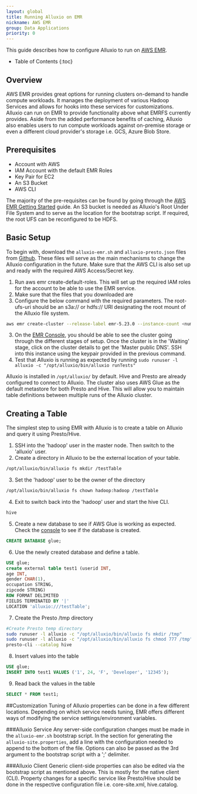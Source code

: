 ```yaml
---
layout: global
title: Running Alluxio on EMR
nickname: AWS EMR
group: Data Applications
priority: 0
---
```


This guide describes how to configure Alluxio to run on [AWS EMR](https://aws.amazon.com/emr/).

* Table of Contents
{:toc}

## Overview

AWS EMR provides great options for running clusters on-demand to handle compute workloads. It manages the
deployment of various Hadoop Services and allows for hooks into these services for customizations. Alluxio
can run on EMR to provide functionality above what EMRFS currently provides. Aside from the added performance
benefits of caching, Alluxio also enables users to run compute workloads against on-premise storage or even a
different cloud provider's storage i.e. GCS, Azure Blob Store. 

## Prerequisites

* Account with AWS
* IAM Account with the default EMR Roles
* Key Pair for EC2
* An S3 Bucket
* AWS CLI

The majority of the pre-requisites can be found by going through the
[AWS EMR Getting Started](https://docs.aws.amazon.com/emr/latest/ManagementGuide/emr-gs.html) guide. An S3 bucket
is needed as Alluxio's Root Under File System and to serve as the location for the bootstrap script. If required,
the root UFS can be reconfigured to be HDFS.

## Basic Setup

To begin with, download the `alluxio-emr.sh` and `alluxio-presto.json` files from
[Github](https://github.com/Alluxio/alluxio/tree/master/integration/emr/). These files will serve as the main
mechanisms to change the Alluxio configuration in the future. Make sure that the AWS CLI is also set up and ready
with the required AWS Access/Secret key.

1. Run aws emr create-default-roles. This will set up the required IAM roles for the account to be able to use the EMR
service.
2. Make sure that the files that you downloaded are 
3. Configure the below command with the required parameters. The root-ufs-uri should be an s3a:// or hdfs:// URI designating the root mount of the Alluxio file system.

```bash
aws emr create-cluster --release-label emr-5.23.0 --instance-count <num-instances> --instance-type <instance-type> --applications Name=Presto Name=Hive --name '<cluster-name>' --bootstrap-actions Path=s3://bucket/path/to/alluxio-emr.sh,Args=<web-download-url>,<root-ufs-uri>,<additional-properties> --configurations file:///path/to/file/alluxio-presto.json --ec2-attributes KeyName=<ec2-keypair-name>
```

3. On the [EMR Console](https://console.aws.amazon.com/elasticmapreduce/home), you should be able to see the cluster
going through the different stages of setup. Once the cluster is in the 'Waiting' stage, click on the cluster details
to get the 'Master public DNS'. SSH into this instance using the keypair provided in the previous command.
4. Test that Alluxio is running as expected by running `sudo runuser -l alluxio -c "/opt/alluxio/bin/alluxio runTests"`

Alluxio is installed in `/opt/alluxio/` by default. Hive and Presto are already configured to connect to Alluxio. The
cluster also uses AWS Glue as the default metastore for both Presto and Hive. This will allow you to maintain table
definitions between multiple runs of the Alluxio cluster.

## Creating a Table

The simplest step to using EMR with Alluxio is to create a table on Alluxio and query it using Presto/Hive.

1. SSH into the 'hadoop' user in the master node. Then switch to the 'alluxio' user.
2. Create a directory in Alluxio to be the external location of your table.
```bash
/opt/alluxio/bin/alluxio fs mkdir /testTable
```
3. Set the 'hadoop' user to be the owner of the directory
```bash
/opt/alluxio/bin/alluxio fs chown hadoop:hadoop /testTable
```
4. Exit to switch back into the 'hadoop' user and start the hive CLI.
```bash
hive
```
5. Create a new database to see if AWS Glue is working as expected. Check the [console](https://console.aws.amazon.com/glue/home)
to see if the database is created.
```sql
CREATE DATABASE glue;
```
6. Use the newly created database and define a table.
```sql
USE glue;
create external table test1 (userid INT,
age INT,
gender CHAR(1),
occupation STRING,
zipcode STRING)
ROW FORMAT DELIMITED
FIELDS TERMINATED BY '|'
LOCATION 'alluxio:///testTable';
```
7. Create the Presto /tmp directory
```bash
#Create Presto temp directory
sudo runuser -l alluxio -c "/opt/alluxio/bin/alluxio fs mkdir /tmp"
sudo runuser -l alluxio -c "/opt/alluxio/bin/alluxio fs chmod 777 /tmp"
presto-cli --catalog hive
```
8. Insert values into the table
```sql
USE glue;
INSERT INTO test1 VALUES ('1', 24, 'F', 'Developer', '12345');
```
9. Read back the values in the table
```sql
SELECT * FROM test1;
```

##Customization
Tuning of Alluxio properties can be done in a few different locations. Depending on which service needs tuning, EMR
offers different ways of modifying the service settings/environment variables.

###Alluxio Service
Any server-side configuration changes must be made in the `alluxio-emr.sh` bootstrap script. In the section for generating
the `alluxio-site.properties`, add a line with the configuration needed to append to the bottom of the file. Options can also
be passed as the 3rd argument to the bootstrap script with a ';' delimiter.

###Alluxio Client
Generic client-side properties can also be edited via the bootstrap script as mentioned above. This is mostly for the native
client (CLI). Property changes for a specific service like Presto/Hive should be done in the respective configuration file
i.e. core-site.xml, hive.catalog.
